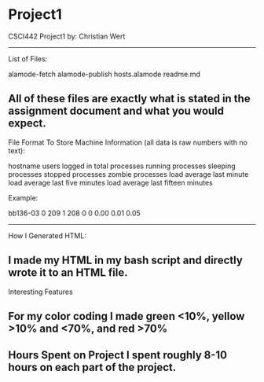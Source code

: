 # Project1
CSCI442 Project1
by: Christian Wert

----------------------------------------------------------------------------------------
List of Files:

alamode-fetch
alamode-publish
hosts.alamode
readme.md

All of these files are exactly what is stated in the assignment document and what you would expect.
----------------------------------------------------------------------------------------

File Format To Store Machine Information (all data is raw numbers with no text):

hostname
users logged in
total processes
running processes
sleeping processes
stopped processes
zombie processes
load average last minute
load average last five minutes
load average last fifteen minutes

Example:

bb136-03
0
209
1
208
0
0
0.00
0.01
0.05

----------------------------------------------------------------------------------------
How I Generated HTML:

I made my HTML in my bash script and directly wrote it to an HTML file.
----------------------------------------------------------------------------------------
Interesting Features

For my color coding I made green <10%, yellow >10% and <70%, and red >70%
----------------------------------------------------------------------------------------
Hours Spent on Project
I spent roughly 8-10 hours on each part of the project.
----------------------------------------------------------------------------------------
